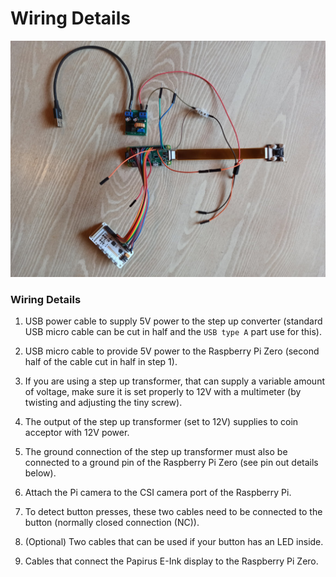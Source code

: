 # Wiring Details

![](../../.gitbook/assets/img_20200209_151632.jpeg)

### Wiring Details

1. USB power cable to supply 5V power to the step up converter (standard USB micro cable can be cut in half and the `USB type A` part use for this).

2. USB micro cable to provide 5V power to the Raspberry Pi Zero (second half of the cable cut in half in step 1).

3. If you are using a step up transformer, that can supply a variable amount of voltage, make sure it is set properly to 12V with a multimeter (by twisting and adjusting the tiny screw).

4. The output of the step up transformer (set to 12V) supplies to coin acceptor with 12V power.

5. The ground connection of the step up transformer must also be connected to a ground pin of the Raspberry Pi Zero (see pin out details below).

6. Attach the Pi camera to the CSI camera port of the Raspberry Pi.

7. To detect button presses, these two cables need to be connected to the button (normally closed connection (NC)).

8. (Optional) Two cables that can be used if your button has an LED inside.

9. Cables that connect the Papirus E-Ink display to the Raspberry Pi Zero. 
